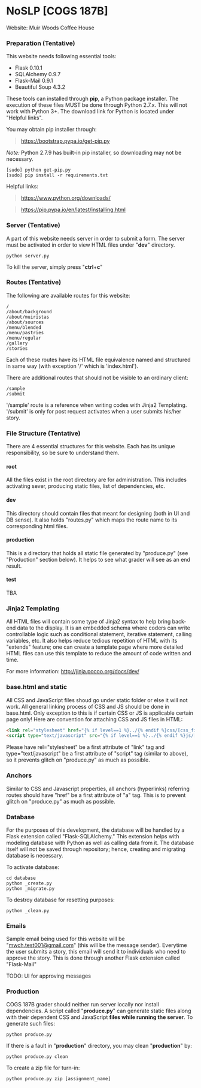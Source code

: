 # NoSLP [COGS 187B]
Website: Muir Woods Coffee House

### Preparation (Tentative)
This website needs following essential tools:
* Flask 0.10.1
* SQLAlchemy 0.9.7
* Flask-Mail 0.9.1
* Beautiful Soup 4.3.2

These tools can installed through **pip**, a Python package installer. The execution of these files MUST be done through Python 2.7.x. This will not work with Python 3+. The download link for Python is located under "Helpful links".

You may obtain pip installer through:
> https://bootstrap.pypa.io/get-pip.py

*Note:* Python 2.7.9 has built-in pip installer, so downloading may not be necessary.

```
[sudo] python get-pip.py
[sudo] pip install -r requirements.txt
```
Helpful links:
> https://www.python.org/downloads/

> https://pip.pypa.io/en/latest/installing.html


### Server (Tentative)
A part of this website needs server in order to submit a form. The server must be activated in order to view HTML files under "**dev**" directory.
```
python server.py
```
To kill the server, simply press "**ctrl**+**c**"

### Routes (Tentative)
The following are available routes for this website:
```
/
/about/background
/about/muiristas
/about/sources
/menu/blended
/menu/pastries
/menu/regular
/gallery
/stories
```

Each of these routes have its HTML file equivalence named and structured in same way (with exception '/' which is 'index.html').

There are additional routes that should not be visible to an ordinary client:
```
/sample
/submit
```

'/sample' route is a reference when writing codes with Jinja2 Templating. '/submit' is only for post request activates when a user submits his/her story.

### File Structure (Tentative)
There are 4 essential structures for this website. Each has its unique responsibility, so be sure to understand them.
#### root
All the files exist in the root directory are for administration. This includes activating sever, producing static files, list of dependencies, etc.
#### dev
This directory should contain files that meant for designing (both in UI and DB sense). It also holds "routes.py" which maps the route name to its corresponding html files.
#### production
This is a directory that holds all static file generated by "produce.py" (see "Production" section below). It helps to see what grader will see as an end result.
#### test
TBA

### Jinja2 Templating
All HTML files will contain some type of Jinja2 syntax to help bring back-end data to the display. It is an embedded schema where coders can write controllable logic such as conditional statement, iterative statement, calling variables, etc. It also helps reduce tedious repetition of HTML with its "extends" feature; one can create a template page where more detailed HTML files can use this template to reduce the amount of code written and time.

For more information: http://jinja.pocoo.org/docs/dev/

### base.html and static
All CSS and JavaScript files shoud go under static folder or else it will not work. All general linking process of CSS and JS should be done in base.html. Only exception to this is if certain CSS or JS is applicable certain page only! Here are convention for attaching CSS and JS files in HTML:
```html
<link rel="stylesheet" href="{% if level==1 %}../{% endif %}css/[css_filename]" />
<script type="text/javascript" src="{% if level==1 %}../{% endif %}js/[js_filename]"></script>
```
Please have rel="stylesheet" be a first attribute of "link" tag and type="text/javascript" be a first attribute of "script" tag (similar to above), so it prevents glitch on "produce.py" as much as possible.

### Anchors
Similar to CSS and Javascript properties, all anchors (hyperlinks) referring routes should have "href" be a first attribute of "a" tag. This is to prevent glitch on "produce.py" as much as possible.

### Database
For the purposes of this development, the database will be handled by a Flask extension called "Flask-SQLAlchemy." This extension helps with modeling database with Python as well as calling data from it. The database itself will not be saved through repository; hence, creating and migrating database is necessary.

To activate database:
```
cd database
python _create.py
python _migrate.py
```

To destroy database for resetting purposes:
```
python _clean.py
```

### Emails
Sample email being used for this website will be "mwch.test001@gmail.com" (this will be the message sender). Everytime the user submits a story, this email will send it to individuals who need to approve the story. This is done through another Flask extension called "Flask-Mail"

TODO: UI for approving messages

### Production
COGS 187B grader should neither run server locally nor install dependencies. A script called "**produce.py**" can generate static files along with their dependent CSS and JavaScript **files while running the server**. To generate such files:
```
python produce.py
```
If there is a fault in "**production**" directory, you may clean "**production**" by:
```
python produce.py clean
```
To create a zip file for turn-in:
```
python produce.py zip [assignment_name]
```
